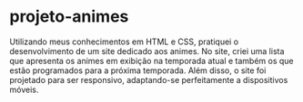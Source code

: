 # projeto-animes
 Utilizando meus conhecimentos em HTML e CSS, pratiquei o desenvolvimento de um site dedicado aos animes. No site, criei uma lista que apresenta os animes em exibição na temporada atual e também os que estão programados para a próxima temporada. Além disso, o site foi projetado para ser responsivo, adaptando-se perfeitamente a dispositivos móveis.
